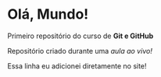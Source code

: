 # Olá, Mundo!
Primeiro repositório do curso de **Git e GitHub**

Repositório criado durante uma *aula ao vivo!*

Essa linha eu adicionei diretamente no site!  
